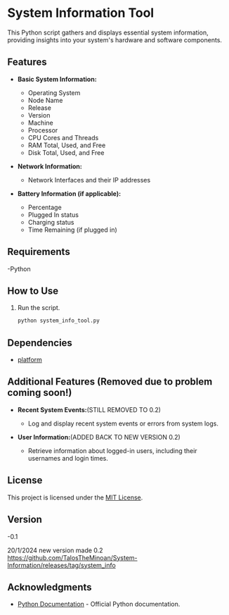 # System Information Tool

This Python script gathers and displays essential system information, providing insights into your system's hardware and software components.

## Features

- **Basic System Information:**
  - Operating System
  - Node Name
  - Release
  - Version
  - Machine
  - Processor
  - CPU Cores and Threads
  - RAM Total, Used, and Free
  - Disk Total, Used, and Free

- **Network Information:**
  - Network Interfaces and their IP addresses

- **Battery Information (if applicable):**
  - Percentage
  - Plugged In status
  - Charging status
  - Time Remaining (if plugged in)


## Requirements

-Python


## How to Use


1. Run the script.

    ```bash
    python system_info_tool.py
    ```

## Dependencies

- [platform](https://docs.python.org/3/library/platform.html)

## Additional Features (Removed due to problem coming soon!)

- **Recent System Events:**(STILL REMOVED TO 0.2)
  - Log and display recent system events or errors from system logs.

- **User Information:**(ADDED BACK TO NEW VERSION 0.2)
  - Retrieve information about logged-in users, including their usernames and login times.

## License

This project is licensed under the [MIT License](https://github.com/TalosTheMinoan/System-Information/blob/main/licence.txt).

## Version

-0.1

20/1/2024
new version made 0.2 
https://github.com/TalosTheMinoan/System-Information/releases/tag/system_info

## Acknowledgments

- [Python Documentation](https://docs.python.org/3/) - Official Python documentation.
